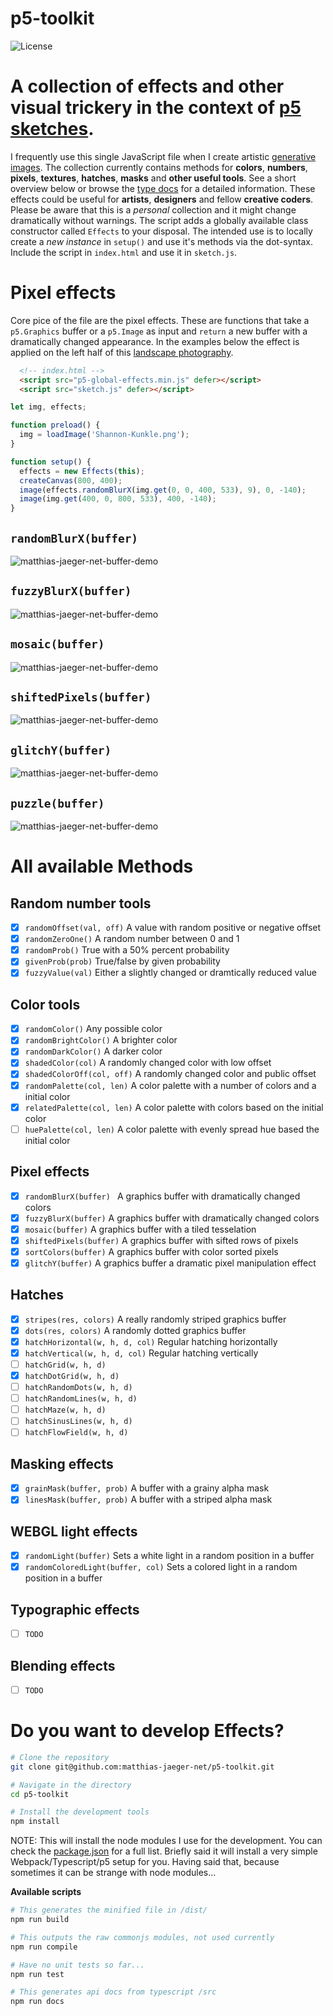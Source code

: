 # p5-toolkit
![License](https://poser.pugx.org/laravel/lumen-framework/license.svg)

# A collection of effects and other visual trickery in the context of [p5 sketches](https://p5js.org/).

I frequently use this single JavaScript file when I create artistic [generative images](https://www.instagram.com/_matthiasjaeger/). The collection currently contains methods for **colors**, **numbers**, **pixels**, **textures**, **hatches**, **masks** and **other useful tools**. See a short overview below or browse the [type docs](/docs) for a detailed information. These effects could be useful for **artists**, **designers** and fellow **creative coders**. Please be aware that this is a *personal* collection and it might change dramatically without warnings. The script adds a globally available class constructor called ``Effects`` to your disposal. The intended use is to locally create a *new instance* in ```setup()``` and use it's methods via the dot-syntax. Include the script in ```index.html``` and use it in ```sketch.js```.

# Pixel effects
Core pice of the file are the pixel effects. These are functions that take a ``p5.Graphics`` buffer or a ``p5.Image`` as  input and ``return`` a new buffer with a dramatically changed appearance. In the examples below the effect is applied on the left half of this [landscape photography](https://unsplash.com/photos/dM8INmkyDas).
```html
  <!-- index.html -->
  <script src="p5-global-effects.min.js" defer></script>
  <script src="sketch.js" defer></script>
```
```javascript
let img, effects;

function preload() {
  img = loadImage('Shannon-Kunkle.png');
}

function setup() {
  effects = new Effects(this);
  createCanvas(800, 400);
  image(effects.randomBlurX(img.get(0, 0, 400, 533), 9), 0, -140);
  image(img.get(400, 0, 800, 533), 400, -140);
}
```

## ```randomBlurX(buffer) ```
![matthias-jaeger-net-buffer-demo](images/randomBlurX.jpg)
## ```fuzzyBlurX(buffer)```
![matthias-jaeger-net-buffer-demo](images/fuzzyBlurX.jpg)
## ```mosaic(buffer)```
![matthias-jaeger-net-buffer-demo](images/mosaic.jpg)
## ```shiftedPixels(buffer)```
![matthias-jaeger-net-buffer-demo](images/shiftedPixels.jpg)
## ```glitchY(buffer)```
![matthias-jaeger-net-buffer-demo](images/glitchY.jpg)
## ```puzzle(buffer)```
![matthias-jaeger-net-buffer-demo](images/puzzle.jpg)

# All available Methods
## Random number tools
- [x] ```randomOffset(val, off)``` A value with random positive or negative offset
- [x] ```randomZeroOne()``` A random number between 0 and 1
- [x] ```randomProb()``` True with a 50% percent probability
- [x] ```givenProb(prob)``` True/false by given probability
- [x] ```fuzzyValue(val)``` Either a slightly changed or dramtically reduced value

## Color tools
- [x] ```randomColor()``` Any possible color
- [x] ```randomBrightColor()``` A brighter color
- [x] ```randomDarkColor()``` A darker color
- [x] ```shadedColor(col)``` A randomly changed color with low offset
- [x] ```shadedColorOff(col, off)``` A randomly changed color and public offset
- [x] ```randomPalette(col, len)``` A color palette with a number of colors and a initial color
- [x] ```relatedPalette(col, len)``` A color palette with colors based on the initial color
- [ ] ```huePalette(col, len)``` A color palette with evenly spread hue based the initial color

## Pixel effects
- [x] ```randomBlurX(buffer) ``` A graphics buffer with dramatically changed colors
- [x] ```fuzzyBlurX(buffer)``` A graphics buffer with dramatically changed colors
- [x] ```mosaic(buffer)``` A graphics buffer with a tiled tesselation
- [x] ```shiftedPixels(buffer)``` A graphics buffer with sifted rows of pixels
- [x] ```sortColors(buffer)``` A graphics buffer with color sorted pixels
- [x] ```glitchY(buffer)``` A graphics buffer a dramatic pixel manipulation effect

## Hatches
- [x] ```stripes(res, colors)``` A really randomly striped graphics buffer
- [x] ```dots(res, colors)```  A randomly dotted graphics buffer
- [x] ```hatchHorizontal(w, h, d, col)``` Regular hatching horizontally
- [x] ```hatchVertical(w, h, d, col)``` Regular hatching vertically
- [ ] ```hatchGrid(w, h, d)```
- [x] ```hatchDotGrid(w, h, d)```
- [ ] ```hatchRandomDots(w, h, d)```
- [ ] ```hatchRandomLines(w, h, d)```
- [ ] ```hatchMaze(w, h, d)```
- [ ] ```hatchSinusLines(w, h, d)```
- [ ] ```hatchFlowField(w, h, d)```

## Masking effects
- [x] ```grainMask(buffer, prob)``` A buffer with a grainy alpha mask
- [x] ```linesMask(buffer, prob)``` A buffer with a striped alpha mask

## WEBGL light effects
- [x] ```randomLight(buffer)```  Sets a white light in a random position in a buffer
- [x] ```randomColoredLight(buffer, col)``` Sets a colored light in a random position in a buffer

## Typographic effects
- [ ] ```TODO```

## Blending effects
- [ ] ```TODO```

# Do you want to develop Effects?
```bash
# Clone the repository
git clone git@github.com:matthias-jaeger-net/p5-toolkit.git
```
```bash
# Navigate in the directory
cd p5-toolkit
```
```bash
# Install the development tools
npm install
```
NOTE: This will install the node modules I use for the development. You can check the [package.json](/package.json) for a full list. Briefly said it will install a very simple Webpack/Typescript/p5 setup for you. Having said that, because sometimes it can be strange with node modules...

**Available scripts**
```bash
# This generates the minified file in /dist/
npm run build
```
```bash
# This outputs the raw commonjs modules, not used currently
npm run compile
```
```bash
# Have no unit tests so far...
npm run test
```
```bash
# This generates api docs from typescript /src
npm run docs
```